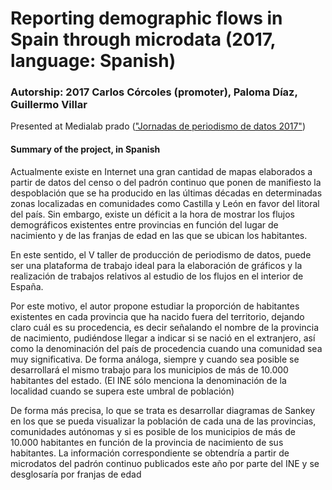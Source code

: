 # Reporting demographic flows in Spain through microdata (2017, language: Spanish)


### Autorship: 2017 Carlos Córcoles (promoter), Paloma Díaz, Guillermo Villar

Presented at Medialab prado (<a href="https://www.infotics.es/proyecto/jornadas-de-periodismo-de-datos-2017/"
 target="_blank">"Jornadas de periodismo de datos 2017"</a>)

#### Summary of the project, in Spanish

Actualmente existe en Internet una gran cantidad de mapas elaborados a partir de datos del censo o
del padrón continuo que ponen de manifiesto la despoblación que se ha producido en las últimas
décadas en determinadas zonas localizadas en comunidades como Castilla y León en favor del litoral
del país. Sin embargo, existe un déficit a la hora de mostrar los flujos demográficos existentes
entre provincias en función del lugar de nacimiento y de las franjas de edad en las que se ubican
los habitantes.

En este sentido, el  V taller de producción de periodismo de datos, puede ser una plataforma de
trabajo ideal para la elaboración de gráficos y la realización de trabajos relativos al estudio de
los flujos en el interior de España. 

Por este motivo, el autor propone estudiar la proporción de habitantes existentes en cada  provincia
que ha nacido fuera del territorio, dejando claro cuál es su procedencia, es decir señalando  el
nombre de la provincia de nacimiento, pudiéndose llegar a indicar si se nació en el extranjero, así
como la denominación del país de procedencia cuando una comunidad sea muy significativa. De forma
análoga, siempre y cuando sea posible se desarrollará el mismo trabajo para los municipios de más de
10.000 habitantes del estado. (El INE sólo menciona la denominación de la localidad cuando se supera
este umbral de población) 

De forma más precisa, lo que se trata es desarrollar diagramas de Sankey en los que se pueda
visualizar la población de cada una de las provincias, comunidades autónomas y si es posible de los
municipios de más de 10.000 habitantes en función de la provincia de nacimiento de sus habitantes.
La información correspondiente se obtendría a partir de microdatos del padrón continuo publicados
este año por parte del INE y se desglosaría por franjas de edad
